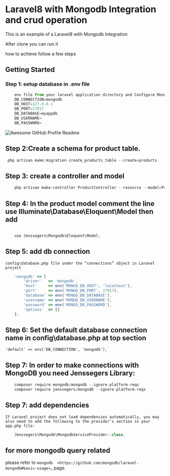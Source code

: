 # Laravel8 with Mongodb Integration and crud operation
This is an example of a Laravel8 with Mongodb Integration

After clone you can run it

how to achieve follow a few steps 

## Getting Started

### Step 1: setup database in .env file
````javascript
    env file from your laravel application directory and Configure MongoDB Database
	DB_CONNECTION=mongodb
	DB_HOST=127.0.0.1
	DB_PORT=27017
	DB_DATABASE=myappdb
	DB_USERNAME=
	DB_PASSWORD=
````
<img alt="Awesome GitHub Profile Readme" src="assets/mcrud1.png"> </img>


 ## Step 2:Create a schema for product table.

````javascript
 php artisan make:migration create_products_table --create=products

````

## Step 3:  create a controller and model
````javascript 
	php artisan make:controller ProductController --resource --model=Product

````

## Step 4: In the product model comment the line use Illuminate\Database\Eloquent\Model then add
````javascript 
 
	use Jenssegers\Mongodb\Eloquent\Model;
````
## Step 5: add db connection
    config\database.php file under the “connections” object in Laravel project 
````javascript 
    'mongodb' => [
		'driver'   => 'mongodb',
		'host'     => env('MONGO_DB_HOST', 'localhost'),
		'port'     => env('MONGO_DB_PORT', 27017),
		'database' => env('MONGO_DB_DATABASE'),
		'username' => env('MONGO_DB_USERNAME'),
		'password' => env('MONGO_DB_PASSWORD'),
		'options'  => []
	],
````
## Step 6: Set the default database connection name in config\database.php at top section
    'default' => env('DB_CONNECTION', 'mongodb'),

## Step 7: In order to make connections with MongoDB you need Jenssegers Library:
````javascript
    composer require mongodb/mongodb --ignore-platform-reqs
	composer require jenssegers/mongodb --ignore-platform-reqs
````

## Step 7: add dependencies
    If Laravel project does not load dependencies automatically, you may also need to add the following to the provider’s section in your app.php file:

````javascript
    Jenssegers\Mongodb\MongodbServiceProvider::class,
````

## for more mongodb query related
please refer to `mongodb  <https://github.com/mongodb/laravel-mongodb#basic-usage>`_ page.